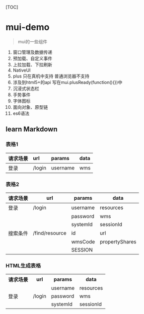 [TOC]
# mui-demo
>mui的一些组件
1. 窗口管理及数据传递
2. 预加载、自定义事件
3. 上拉加载、下拉刷新
4. NativeUI 
5. plus 只在真机中支持 普通浏览器不支持
6. 涉及到html5+的api 写在mui.plusReady(function(){})中
7. 沉浸式状态栏
8. 手势事件
9. 字体图标
10. 面向对象、原型链
11. es6语法

## learn Markdown
### 表格1
| 请求场景 | url | params | data |
|:--------|:----|:-------|:-----|
| 登录     | /login| username | wms |

### 表格2
| 请求场景 | url            | params   | data           |
|----------|----------------|----------|----------------|
| 登录     | /login         | username | resources      |
|          |                | password | wms            |
|          |                | systemId | sessionId      |
| 搜索条件 | /find/resource | id       | url            |
|          |                | wmsCode  | propertyShares |
|          |                | SESSION  |                |

### HTML生成表格
<table>
  <tr>
    <th>请求场景</th>
    <th>url</th>
    <th>params</th>
    <th colspan="2">data</th>
  </tr>
  <tr>
    <td rowspan="3">登录</td>
    <td rowspan="3">/login</td>
    <td>username</td>
    <td colspan="2">resources</td>
  </tr>
  <tr>
    <td>password</td>
    <td colspan="2">wms</td>
  </tr>
  <tr>
    <td>systemId</td>
    <td colspan="2">sessionId</td>
  </tr>
</table>